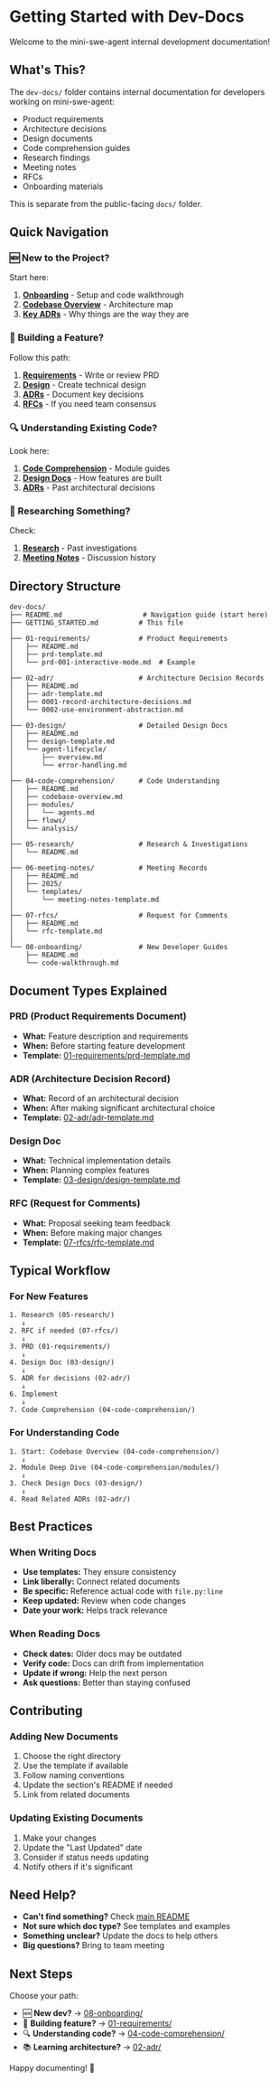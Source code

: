 # Getting Started with Dev-Docs

Welcome to the mini-swe-agent internal development documentation!

## What's This?

The `dev-docs/` folder contains internal documentation for developers working on mini-swe-agent:
- Product requirements
- Architecture decisions
- Design documents
- Code comprehension guides
- Research findings
- Meeting notes
- RFCs
- Onboarding materials

This is separate from the public-facing `docs/` folder.

## Quick Navigation

### 🆕 New to the Project?

Start here:
1. **[Onboarding](./08-onboarding/)** - Setup and code walkthrough
2. **[Codebase Overview](./04-code-comprehension/codebase-overview.md)** - Architecture map
3. **[Key ADRs](./02-adr/)** - Why things are the way they are

### 🔨 Building a Feature?

Follow this path:
1. **[Requirements](./01-requirements/)** - Write or review PRD
2. **[Design](./03-design/)** - Create technical design
3. **[ADRs](./02-adr/)** - Document key decisions
4. **[RFCs](./07-rfcs/)** - If you need team consensus

### 🔍 Understanding Existing Code?

Look here:
1. **[Code Comprehension](./04-code-comprehension/)** - Module guides
2. **[Design Docs](./03-design/)** - How features are built
3. **[ADRs](./02-adr/)** - Past architectural decisions

### 🔬 Researching Something?

Check:
1. **[Research](./05-research/)** - Past investigations
2. **[Meeting Notes](./06-meeting-notes/)** - Discussion history

## Directory Structure

```
dev-docs/
├── README.md                    # Navigation guide (start here)
├── GETTING_STARTED.md          # This file
│
├── 01-requirements/            # Product Requirements
│   ├── README.md
│   ├── prd-template.md
│   └── prd-001-interactive-mode.md  # Example
│
├── 02-adr/                     # Architecture Decision Records
│   ├── README.md
│   ├── adr-template.md
│   ├── 0001-record-architecture-decisions.md
│   └── 0002-use-environment-abstraction.md
│
├── 03-design/                  # Detailed Design Docs
│   ├── README.md
│   ├── design-template.md
│   └── agent-lifecycle/
│       ├── overview.md
│       └── error-handling.md
│
├── 04-code-comprehension/      # Code Understanding
│   ├── README.md
│   ├── codebase-overview.md
│   ├── modules/
│   │   └── agents.md
│   ├── flows/
│   └── analysis/
│
├── 05-research/                # Research & Investigations
│   └── README.md
│
├── 06-meeting-notes/           # Meeting Records
│   ├── README.md
│   ├── 2025/
│   └── templates/
│       └── meeting-notes-template.md
│
├── 07-rfcs/                    # Request for Comments
│   ├── README.md
│   └── rfc-template.md
│
└── 08-onboarding/              # New Developer Guides
    ├── README.md
    └── code-walkthrough.md
```

## Document Types Explained

### PRD (Product Requirements Document)
- **What:** Feature description and requirements
- **When:** Before starting feature development
- **Template:** [01-requirements/prd-template.md](./01-requirements/prd-template.md)

### ADR (Architecture Decision Record)
- **What:** Record of an architectural decision
- **When:** After making significant architectural choice
- **Template:** [02-adr/adr-template.md](./02-adr/adr-template.md)

### Design Doc
- **What:** Technical implementation details
- **When:** Planning complex features
- **Template:** [03-design/design-template.md](./03-design/design-template.md)

### RFC (Request for Comments)
- **What:** Proposal seeking team feedback
- **When:** Before making major changes
- **Template:** [07-rfcs/rfc-template.md](./07-rfcs/rfc-template.md)

## Typical Workflow

### For New Features

```
1. Research (05-research/)
   ↓
2. RFC if needed (07-rfcs/)
   ↓
3. PRD (01-requirements/)
   ↓
4. Design Doc (03-design/)
   ↓
5. ADR for decisions (02-adr/)
   ↓
6. Implement
   ↓
7. Code Comprehension (04-code-comprehension/)
```

### For Understanding Code

```
1. Start: Codebase Overview (04-code-comprehension/)
   ↓
2. Module Deep Dive (04-code-comprehension/modules/)
   ↓
3. Check Design Docs (03-design/)
   ↓
4. Read Related ADRs (02-adr/)
```

## Best Practices

### When Writing Docs

- **Use templates:** They ensure consistency
- **Link liberally:** Connect related documents
- **Be specific:** Reference actual code with `file.py:line`
- **Keep updated:** Review when code changes
- **Date your work:** Helps track relevance

### When Reading Docs

- **Check dates:** Older docs may be outdated
- **Verify code:** Docs can drift from implementation
- **Update if wrong:** Help the next person
- **Ask questions:** Better than staying confused

## Contributing

### Adding New Documents

1. Choose the right directory
2. Use the template if available
3. Follow naming conventions
4. Update the section's README if needed
5. Link from related documents

### Updating Existing Documents

1. Make your changes
2. Update the "Last Updated" date
3. Consider if status needs updating
4. Notify others if it's significant

## Need Help?

- **Can't find something?** Check [main README](./README.md)
- **Not sure which doc type?** See templates and examples
- **Something unclear?** Update the docs to help others
- **Big questions?** Bring to team meeting

## Next Steps

Choose your path:

- 🆕 **New dev?** → [08-onboarding/](./08-onboarding/)
- 🔨 **Building feature?** → [01-requirements/](./01-requirements/)
- 🔍 **Understanding code?** → [04-code-comprehension/](./04-code-comprehension/)
- 📚 **Learning architecture?** → [02-adr/](./02-adr/)

Happy documenting! 📝
